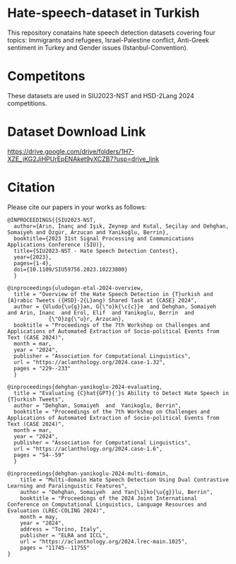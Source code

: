 # Hate-speech-dataset in Turkish
This repository conatains hate speech detection datasets covering four topics: 
Immigrants and refugees, Israel-Palestine conflict, Anti-Greek sentiment in Turkey and  Gender issues (Istanbul-Convention). 


# Competitons
These datasets are used in SIU2023-NST and HSD-2Lang 2024 competitions.

# Dataset Download Link
https://drive.google.com/drive/folders/1H7-XZE_jKG2JiHPUrEpENAket9yXCZB7?usp=drive_link

# Citation
Please cite our papers in your works as follows:
```
@INPROCEEDINGS{{SIU2023-NST,
  author={Arın, İnanç and Işık, Zeynep and Kutal, Seçilay and Dehghan, Somaiyeh and Özgür, Arzucan and Yanikoğlu, Berrin},
  booktitle={2023 31st Signal Processing and Communications Applications Conference (SIU)}, 
  title={SIU2023-NST - Hate Speech Detection Contest}, 
  year={2023},
  pages={1-4},
  doi={10.1109/SIU59756.2023.10223800}
  }

@inproceedings{uludogan-etal-2024-overview,
  title = "Overview of the Hate Speech Detection in {T}urkish and {A}rabic Tweets ({HSD}-2{L}ang) Shared Task at {CASE} 2024",
  author = {Uludo{\u{g}}an, G{\"o}k{\c{c}}e  and Dehghan, Somaiyeh  and Arin, Inanc  and Erol, Elif  and Yanikoglu, Berrin  and
             {\"O}zg{\"u}r, Arzucan},
  booktitle = "Proceedings of the 7th Workshop on Challenges and Applications of Automated Extraction of Socio-political Events from Text (CASE 2024)",
  month = mar,
  year = "2024",
  publisher = "Association for Computational Linguistics",
  url = "https://aclanthology.org/2024.case-1.32",
  pages = "229--233"
  }

@inproceedings{dehghan-yanikoglu-2024-evaluating,
  title = "Evaluating {C}hat{GPT}{'}s Ability to Detect Hate Speech in {T}urkish Tweets",
  author = "Dehghan, Somaiyeh  and  Yanikoglu, Berrin",
  booktitle = "Proceedings of the 7th Workshop on Challenges and Applications of Automated Extraction of Socio-political Events from Text (CASE 2024)",
  month = mar,
  year = "2024",
  publisher = "Association for Computational Linguistics",
  url = "https://aclanthology.org/2024.case-1.6",
  pages = "54--59"
  }

@inproceedings{dehghan-yanikoglu-2024-multi-domain,
    title = "Multi-domain Hate Speech Detection Using Dual Contrastive Learning and Paralinguistic Features",
    author = "Dehghan, Somaiyeh  and Yan{\i}ko{\u{g}}lu, Berrin",
    booktitle = "Proceedings of the 2024 Joint International Conference on Computational Linguistics, Language Resources and Evaluation (LREC-COLING 2024)",
    month = may,
    year = "2024",
    address = "Torino, Italy",
    publisher = "ELRA and ICCL",
    url = "https://aclanthology.org/2024.lrec-main.1025",
    pages = "11745--11755"
}
```
